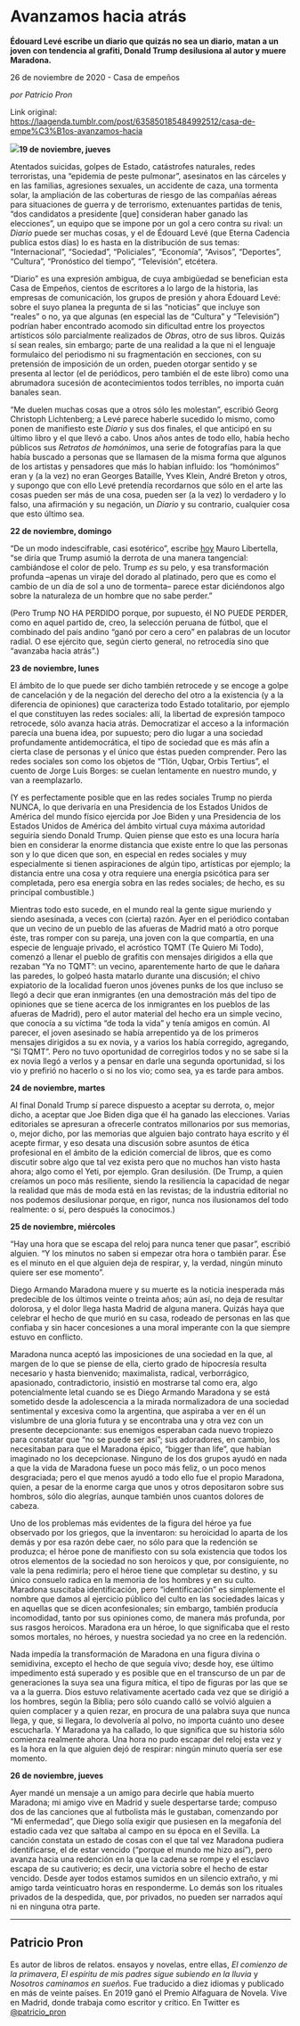 # Avanzamos hacia atrás

**Édouard Levé escribe un diario que quizás no sea un diario, matan a un joven con tendencia al grafiti, Donald Trump desilusiona al autor y muere Maradona.**

26 de noviembre de 2020 - Casa de empeños

_por Patricio Pron_

Link original: https://laagenda.tumblr.com/post/635850185484992512/casa-de-empe%C3%B1os-avanzamos-hacia

![](https://64.media.tumblr.com/10a69360ee2edf120fac952761b26d0c/59f67be887dd0e9c-63/s500x750/4049884ad2de0edace8648263d7bfe38cba539f4.jpg)**19 de noviembre,
jueves**

Atentados suicidas,
golpes de Estado, catástrofes naturales, redes terroristas, una “epidemia de
peste pulmonar”, asesinatos en las cárceles y en las familias, agresiones
sexuales, un accidente de caza, una tormenta solar, la ampliación de las
coberturas de riesgo de las compañías aéreas para situaciones de guerra y de
terrorismo, extenuantes partidas de tenis, “dos candidatos a presidente [que] consideran
haber ganado las elecciones”, un equipo que se impone por un gol a cero contra
su rival: un *Diario* puede ser muchas cosas, y el de Édouard Levé (que
Eterna Cadencia publica estos días) lo es hasta en la distribución de sus temas:
“Internacional”, “Sociedad”, “Policiales”, “Economía”, “Avisos”, “Deportes”, “Cultura”,
“Pronóstico del tiempo”, “Televisión”, etcétera. 

“Diario” es una
expresión ambigua, de cuya ambigüedad se benefician esta Casa de Empeños, cientos
de escritores a lo largo de la historia, las empresas de comunicación, los grupos
de presión y ahora Édouard Levé: sobre el suyo planea la pregunta de si las “noticias”
que incluye son “reales” o no, ya que algunas (en especial las de “Cultura” y “Televisión”)
podrían haber encontrado acomodo sin dificultad entre los proyectos artísticos sólo
parcialmente realizados de *Obras*, otro de sus libros. Quizás sí sean
reales, sin embargo; parte de una realidad a la que ni el lenguaje formulaico
del periodismo ni su fragmentación en secciones, con su pretensión de imposición
de un orden, pueden otorgar sentido y se presenta al lector (el de periódicos,
pero también el de este libro) como una abrumadora sucesión de acontecimientos
todos terribles, no importa cuán banales sean. 

“Me duelen muchas
cosas que a otros sólo les molestan”, escribió Georg Christoph Lichtenberg; a Levé parece haberle sucedido lo mismo, como ponen de manifiesto este
*Diario* y sus dos finales, el que anticipó en su último libro y el que
llevó a cabo. Unos años antes de todo ello, había hecho públicos sus *Retratos
de homónimos*, una serie de fotografías para la que había buscado a personas
que se llamasen de la misma forma que algunos de los artistas y pensadores que
más lo habían influido: los “homónimos” eran y (a la vez) no eran Georges Bataille,
Yves Klein, André Breton y otros, y supongo que con ello Levé pretendía
recordarnos que sólo en el arte las cosas pueden ser más de una cosa, pueden
ser (a la vez) lo verdadero y lo falso, una afirmación y su negación, un *Diario*
y su contrario, cualquier cosa que esto último sea. 

**22 de noviembre, domingo** 

“De un modo
indescifrable, casi esotérico”, escribe [hoy](https://bit.ly/3lT7qnv) Mauro Libertella,
“se diría que Trump asumió la derrota de una manera tangencial: cambiándose el
color de pelo. Trump *es* su pelo, y esa transformación profunda –apenas
un viraje del dorado al platinado, pero que es como el cambio de un día de sol
a uno de tormenta– parece estar diciéndonos algo sobre la naturaleza de un
hombre que no sabe perder.” 

(Pero Trump NO HA
PERDIDO porque, por supuesto, él NO PUEDE PERDER, como en aquel partido de,
creo, la selección peruana de fútbol, que el combinado del país andino “ganó
por cero a cero” en palabras de un locutor radial. O ese ejército que, según
cierto general, no retrocedía sino que “avanzaba hacia atrás”.) 

**23 de noviembre, lunes**

El ámbito de lo que
puede ser dicho también retrocede y se encoge a golpe de cancelación y de la negación
del derecho del otro a la existencia (y a la diferencia de opiniones) que caracteriza
todo Estado totalitario, por ejemplo el que constituyen las redes sociales: allí,
la libertad de expresión tampoco retrocede, sólo avanza hacia atrás. Democratizar
el acceso a la información parecía una buena idea, por supuesto; pero dio lugar
a una sociedad profundamente antidemocrática, el tipo de sociedad que es más afín
a cierta clase de personas y el único que éstas pueden comprender. Pero las
redes sociales son como los objetos de “Tlön, Uqbar, Orbis Tertius”, el cuento
de Jorge Luis Borges: se cuelan lentamente en nuestro mundo, y van a
reemplazarlo. 

(Y es perfectamente
posible que en las redes sociales Trump no pierda NUNCA, lo que derivaría en
una Presidencia de los Estados Unidos de América del mundo físico ejercida por Joe
Biden y una Presidencia de los Estados Unidos de América del ámbito virtual cuya
máxima autoridad seguiría siendo Donald Trump. Quien piense que esto es una
locura haría bien en considerar la enorme distancia que existe entre lo que las
personas son y lo que dicen que son, en especial en redes sociales y muy especialmente
si tienen aspiraciones de algún tipo, artísticas por ejemplo; la distancia entre
una cosa y otra requiere una energía psicótica para ser completada, pero esa
energía sobra en las redes sociales; de hecho, es su principal combustible.) 

Mientras todo esto
sucede, en el mundo real la gente sigue muriendo y siendo asesinada, a veces
con (cierta) razón. Ayer en el periódico contaban que un vecino de un pueblo de
las afueras de Madrid mató a otro porque éste, tras romper con su pareja, una
joven con la que compartía, en una especie de lenguaje privado, el acróstico TQMT
(Te Quiero Mi Todo), comenzó a llenar el pueblo de grafitis con mensajes dirigidos
a ella que rezaban “Ya no TQMT”: un vecino, aparentemente harto de que le dañara
las paredes, lo golpeó hasta matarlo durante una discusión; el chivo expiatorio
de la localidad fueron unos jóvenes punks de los que incluso se llegó a decir
que eran inmigrantes (en una demostración más del tipo de opiniones que se
tiene acerca de los inmigrantes en los pueblos de las afueras de Madrid), pero
el autor material del hecho era un simple vecino, que conocía a su víctima “de
toda la vida” y tenía amigos en común. Al parecer, el joven asesinado se había
arrepentido ya de los primeros mensajes dirigidos a su ex novia, y a varios los
había corregido, agregando, “Sí TQMT”. Pero no tuvo oportunidad de corregirlos
todos y no se sabe si la ex novia llegó a verlos y a pensar en darle una segunda
oportunidad, si los vio y prefirió no hacerlo o si no los vio; como sea, ya es
tarde para ambos. 

**24 de noviembre,
martes** 

Al final Donald
Trump sí parece dispuesto a aceptar su derrota, o, mejor dicho, a aceptar que
Joe Biden diga que él ha ganado las elecciones. Varias editoriales se apresuran
a ofrecerle contratos millonarios por sus memorias, o, mejor dicho, por las
memorias que alguien bajo contrato haya escrito y él acepte firmar, y eso
desata una discusión sobre asuntos de ética profesional en el ámbito de la
edición comercial de libros, que es como discutir sobre algo que tal vez exista
pero que no muchos han visto hasta ahora; algo como el Yeti, por ejemplo. Gran
desilusión. (De Trump, a quien creíamos un poco más resiliente, siendo la resiliencia
la capacidad de negar la realidad que más de moda está en las revistas; de la
industria editorial no nos podemos desilusionar porque, en rigor, nunca nos
ilusionamos del todo realmente: o sí, pero después la conocimos.) 

**25 de noviembre, miércoles**

“Hay una hora que
se escapa del reloj para nunca tener que pasar”, escribió alguien. “Y los
minutos no saben si empezar otra hora o también parar. Ése es el minuto en el
que alguien deja de respirar, y, la verdad, ningún minuto quiere ser ese
momento”. 

Diego Armando
Maradona muere y su muerte es la noticia inesperada más predecible de los últimos
veinte o treinta años; aún así, no deja de resultar dolorosa, y el dolor llega
hasta Madrid de alguna manera. Quizás haya que celebrar el hecho de que murió
en su casa, rodeado de personas en las que confiaba y sin hacer concesiones a
una moral imperante con la que siempre estuvo en conflicto. 

Maradona nunca
aceptó las imposiciones de una sociedad en la que, al margen de lo que se
piense de ella, cierto grado de hipocresía resulta necesario y hasta bienvenido;
maximalista, radical, verborrágico, apasionado, contradictorio, insistió en
mostrarse tal como era, algo potencialmente letal cuando se es Diego Armando Maradona
y se está sometido desde la adolescencia a la mirada normalizadora de una
sociedad sentimental y excesiva como la argentina, que aspiraba a ver en él un
vislumbre de una gloria futura y se encontraba una y otra vez con un presente decepcionante:
sus enemigos esperaban cada nuevo tropiezo para constatar que “no se puede ser
así”; sus adoradores, en cambio, los necesitaban para que el Maradona épico, “bigger
than life”, que habían imaginado no los decepcionase. Ninguno de los dos grupos
ayudó en nada a que la vida de Maradona fuese un poco más feliz, o un poco
menos desgraciada; pero el que menos ayudó a todo ello fue el propio Maradona,
quien, a pesar de la enorme carga que unos y otros depositaron sobre sus hombros,
sólo dio alegrías, aunque también unos cuantos dolores de cabeza. 

Uno de los
problemas más evidentes de la figura del héroe ya fue observado por los
griegos, que la inventaron: su heroicidad lo aparta de los demás y por esa razón
debe caer, no sólo para que la redención se produzca; el héroe pone de
manifiesto con su sola existencia que todos los otros elementos de la sociedad
no son heroicos y que, por consiguiente, no vale la pena redimirla; pero el héroe
tiene que completar su destino, y su único consuelo radica en la memoria de los
hombres y en su culto. Maradona suscitaba identificación, pero “identificación”
es simplemente el nombre que damos al ejercicio público del culto en las
sociedades laicas y en aquellas que se dicen aconfesionales; sin embargo, también
producía incomodidad, tanto por sus opiniones como, de manera más profunda, por
sus rasgos heroicos. Maradona era un héroe, lo que significaba que el resto somos
mortales, no héroes, y nuestra sociedad ya no cree en la redención. 

Nada impedía la
transformación de Maradona en una figura divina o semidivina, excepto el hecho
de que seguía vivo; desde hoy, ese último impedimento está superado y es
posible que en el transcurso de un par de generaciones la suya sea una figura mítica,
el tipo de figuras por las que se va a la guerra. Dios estuvo relativamente
acertado cada vez que se dirigió a los hombres, según la Biblia; pero sólo cuando
calló se volvió alguien a quien complacer y a quien rezar, en procura de una
palabra suya que nunca llega, y que, si llegara, lo devolvería al polvo, no
importa cuánto uno desee escucharla. Y Maradona ya ha callado, lo que significa
que su historia sólo comienza realmente ahora. Una hora no pudo escapar del
reloj esta vez y es la hora en la que alguien dejó de respirar: ningún minuto
quería ser ese momento. 

**26 de noviembre,
jueves**

Ayer mandé un
mensaje a un amigo para decirle que había muerto Maradona; mi amigo vive en
Madrid y suele despertarse tarde; compuso dos de las canciones que al futbolista
más le gustaban, comenzando por “Mi enfermedad”, que Diego solía exigir que pusiesen
en la megafonía del estadio cada vez que saltaba al campo en su época en el Sevilla.
La canción constata un estado de cosas con el que tal vez Maradona pudiera
identificarse, el de estar vencido (“porque el mundo me hizo así”), pero avanza
hacia una redención en la que la cadena se rompe y el esclavo escapa de su
cautiverio; es decir, una victoria sobre el hecho de estar vencido. Desde ayer todos
estamos sumidos en un silencio extraño, y mi amigo tarda veinticuatro horas en responderme.
Lo demás son los rituales privados de la despedida, que, por privados, no
pueden ser narrados aquí ni en ninguna otra parte.



---

Patricio Pron
-------------

 Es autor de libros de relatos. ensayos y novelas, entre ellas, *El comienzo de la primavera*, *El espíritu de mis padres sigue subiendo en la lluvia* y *Nosotros caminamos en sueños*. Fue traducido a diez idiomas y publicado en más de veinte países. En 2019 ganó el Premio Alfaguara de Novela. Vive en Madrid, donde trabaja como escritor y crítico. En Twitter es [@patricio\_pron](https://twitter.com/patricio_pron) 

